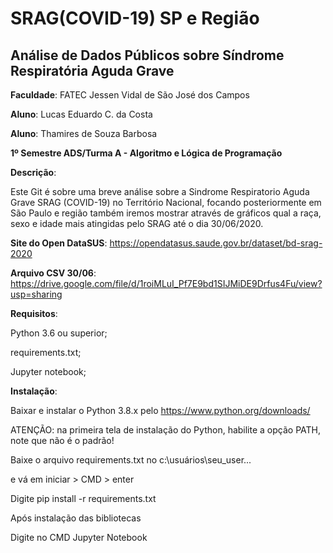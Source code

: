 # SRAG(COVID-19) SP e Região
## Análise de Dados Públicos sobre Síndrome Respiratória Aguda Grave

**Faculdade**: FATEC Jessen Vidal de São José dos Campos

**Aluno**: Lucas Eduardo C. da Costa

**Aluno**: Thamires de Souza Barbosa

**1º Semestre ADS/Turma A - Algoritmo e Lógica de Programação**

**Descrição**:  

Este Git é sobre uma breve análise sobre a Sindrome Respiratorio Aguda Grave SRAG (COVID-19) no Território Nacional,
focando posteriormente em São Paulo e região também iremos mostrar através de gráficos
qual a raça, sexo e idade mais atingidas pelo SRAG até o dia 30/06/2020.

**Site do Open DataSUS**:
https://opendatasus.saude.gov.br/dataset/bd-srag-2020


**Arquivo CSV 30/06**: https://drive.google.com/file/d/1roiMLuI_Pf7E9bd1SIJMiDE9Drfus4Fu/view?usp=sharing

**Requisitos**:

Python 3.6 ou superior;

requirements.txt;

Jupyter notebook;


**Instalação**:

Baixar e instalar o Python 3.8.x pelo https://www.python.org/downloads/

ATENÇÃO: na primeira tela de instalação do Python, habilite a opção PATH, note que não é o padrão!

Baixe o arquivo requirements.txt no c:\usuários\seu_user...

e vá em iniciar > CMD > enter

Digite pip install -r requirements.txt 

Após instalação das bibliotecas

Digite no CMD Jupyter Notebook

